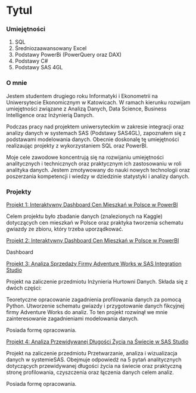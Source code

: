 # Tytul

### Umiejętności
1. SQL
2. Średniozaawansowany Excel
3. Podstawy PowerBi (PowerQuery oraz DAX)
4. Podstawy C#
5. Podstawy SAS 4GL

### O mnie
Jestem studentem drugiego roku Informatyki i Ekonometrii na Uniwersytecie Ekonomicznym w Katowicach. W ramach kierunku rozwijam umiejętności związane z Analizą Danych, Data Science, Business Intelligence oraz Inżynierią Danych. 

Podczas pracy nad projektem uniwersyteckim w zakresie integracji oraz analizy danych w systemach SAS (Podstawy SAS4GL), zapoznałem się z podstawami modelowania danych. Obecnie doskonalę tę umiejętności realizaując projekty z wykorzystaniem SQL oraz PowerBI.

Moje cele zawodowe koncentrują się na rozwijaniu umiejętności analitycznych i technicznych oraz praktycznym ich zastosowaniu w roli analityka danych. Jestem zmotywowany do nauki nowych technologii oraz poszerzania kompetencji i wiedzy w dziedzinie statystyki i analizy danych.

### Projekty

[Projekt 1: Interaktywny Dashboard Cen Mieszkań w Polsce w PowerBI](https://github.com/nor0509/portfolioPL/blob/main/projekty/projekt1.md)

Celem projektu było zbadanie danych (znalezionych na Kaggle) dotyczących cen mieszkań w Polsce oraz praktyka tworzenia schematu gwiazdy ze zbioru, który trzeba uporządkować.

[Projekt 2: Interaktywny Dashboard Cen Mieszkań w Polsce w PowerBI](https://github.com/nor0509/portfolioPL/blob/main/projekty/projekt1.md)

Dashboard

[Projekt 3: Analiza Sprzedaży Firmy Adventure Works w SAS Integration Studio](https://github.com/nor0509/portfolioPL/blob/main/projekty/Projekt3.pdf)

Projekt na zaliczenie przedmiotu Inżynieria Hurtowni Danych. Składa się z dwóch części:

Teoretyczne opracowanie zagadnienia profilowania danych za pomocą Python.
Utworzenie schematu gwiazdy i przygotowanie danych fikcyjnej firmy Adventure Works do analiz.
To ten projekt rozwinął we mnie zainteresowanie zagadnieniami modelowania danych.

Posiada formę opracowania.

[Projekt 4: Analiza Przewidywanej Długości Życia na Świecie w SAS Studio](https://github.com/nor0509/portfolioPL/blob/main/projekty/Projekt4.pdf)

Projekt na zaliczenie przedmiotu Przetwarzanie, analiza i wizualizacja danych w systemieSAS. Obejmuje odpowiedź na 5 pytań analitycznych dotyczących przewidywanej długości życia na świecie oraz praktyczną stronę profilowania, czyszczenia oraz łączenia danych celem analiz.

Posiada formę opracowania.
